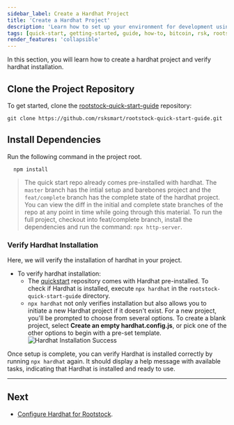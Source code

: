 ```yaml
---
sidebar_label: Create a Hardhat Project
title: 'Create a Hardhat Project'
description: 'Learn how to set up your environment for development using Hardhat'
tags: [quick-start, getting-started, guide, how-to, bitcoin, rsk, rootstock, blockchain]
render_features: 'collapsible'
---
```


In this section, you will learn how to create a hardhat project and verify hardhat installation. 

## Clone the Project Repository

To get started, clone the [rootstock-quick-start-guide](https://github.com/rsksmart/rootstock-quick-start-guide.git) repository:

```shell
git clone https://github.com/rsksmart/rootstock-quick-start-guide.git
```

## Install Dependencies

Run the following command in the project root.

```shell
  npm install
```

> The quick start repo already comes pre-installed with hardhat. The `master` branch has the intial setup and barebones project and the `feat/complete` branch has the complete state of the hardhat project. You can view the diff in the initial and complete state branches of the repo at any point in time while going through this material. To run the full project, checkout into feat/complete branch, install the dependencies and run the command: `npx http-server`.

### Verify Hardhat Installation

Here, we will verify the installation of hardhat in your project.

[](#top "collapsible")
- To verify hardhat installation:
  - The [quickstart](https://github.com/rsksmart/rootstock-quick-start-guide) repository comes with Hardhat pre-installed. To check if Hardhat is installed, execute `npx hardhat` in the `rootstock-quick-start-guide` directory.
  - `npx hardhat` not only verifies installation but also allows you to initiate a new Hardhat project if it doesn't exist. For a new project, you'll be prompted to choose from several options. To create a blank project, select **Create an empty hardhat.config.js**, or pick one of the other options to begin with a pre-set template.
    ![Hardhat Installation Success](/img/guides/quickstart/hardhat/install-success.png)


Once setup is complete, you can verify Hardhat is installed correctly by running `npx hardhat` again. It should display a help message with available tasks, indicating that Hardhat is installed and ready to use.

----

## Next
- [Configure Hardhat for Rootstock](/guides/quickstart/hardhat/configure-hardhat/).

